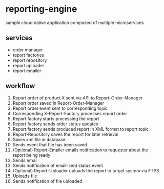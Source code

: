 # reporting-engine
sample cloud native application composed of multiple microservices

## services
- order manager
- report factories
- report repository
- report uploader
- report emailer

## workflow
1.	Report order of product X sent via API to Report-Order-Manager
  1.	Report order saved in Report-Order-Manager
  1.	Report order event sent to corresponding topic
1.	Corresponding X-Report-Factory processes report order
  1.	Report factory starts processing the report
  1.	Report factory sends order status updates 
  1.	Report factory sends produced report in XML format to report topic
1.	Report-Repository saves the report for later retrieval
  1.	Saves xml file in database
  1.	Sends event that file has been saved
1.	(Optional) Report-Emailer emails notification to requester about the report being ready
  1.	Sends email 
  1.	Sends notification of email-sent status event
1.	(Optional) Report-Uploader uploads the report to target system via FTPS
  1.	Uploads file
  1.	Sends notification of file uploaded
